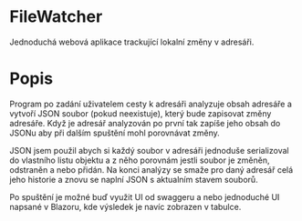 # FileWatcher
Jednoduchá webová aplikace trackující lokalní změny v adresáři.

# Popis 
Program po zadání uživatelem cesty k adresáři analyzuje obsah adresáře a vytvoří JSON soubor (pokud neexistuje), který bude zapisovat změny adresáře. Když je adresář analyzován po první tak zapíše jeho obsah do JSONu aby při dalším spuštění mohl porovnávat změny. 

JSON jsem použil abych si každý soubor v adresáři jednoduše serializoval do vlastního listu objektu a z něho porovnám jestli soubor je změněn, odstraněn a nebo přidán. Na konci analýzy se smaže pro daný adresář celá jeho historie a znovu se naplní JSON s aktualním stavem souborů.

Po spuštění je možné buď využit UI od swaggeru a nebo jednoduché UI napsané v Blazoru, kde výsledek je navíc zobrazen v tabulce.




 
